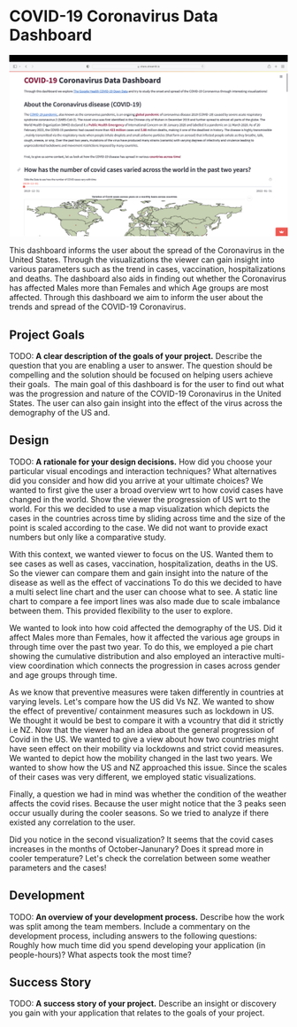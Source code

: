 # COVID-19 Coronavirus Data Dashboard

![A screenshot of the dashboard](screenshot.png)

This dashboard informs the user about the spread of the Coronavirus in the United States. Through the visualizations the viewer
can gain insight into various parameters such as the trend in cases, vaccination, hospitalizations and deaths. The dashboard also aids in 
finding out whether the Coronavirus has affected Males more than Females and which Age groups are most affected. 
Through this dashboard we aim to inform the user about the trends and spread of the 
COVID-19 Coronavirus. 

## Project Goals

TODO: **A clear description of the goals of your project.** Describe the question that you are enabling a user to answer. The question should be compelling and the solution should be focused on helping users achieve their goals. 
The main goal of this dashboard is for the user to find out what was the progression and nature
of the COVID-19 Coronavirus in the United States. The user can also gain insight into the 
effect of the virus across the demography of the US and. 

## Design

TODO: **A rationale for your design decisions.** How did you choose your particular visual encodings and interaction techniques? What alternatives did you consider and how did you arrive at your ultimate choices?
We wanted to first give the user a broad overview wrt to how covid cases have changed in the world. 
Show the viewer the progression of US wrt to the world. 
For this we decided to use a map visualization which depicts the cases in the countries
across time by sliding across time and the size of the point is scaled according to the case. 
We did not want to provide exact numbers but only like a comparative study. 

With this context, we wanted viewer to focus on the US. 
Wanted them to see cases as well as cases, vaccination, hospitalization, 
deaths in the US. So the viewer can compare them and gain insight into
the nature of the disease as well as the effect of vaccinations
To do this we decided to have a multi select line chart and the user can choose what to see. 
A static line chart to compare a fee import lines was also made due to scale imbalance between them. 
This provided flexibility to the user to explore. 

We wanted to look into how coid affected the demography of the US. Did it affect Males more than Females, 
how it affected the various age groups in through time over the past two year. 
To do this, we employed a pie chart showing the cumulative distribution and also employed an interactive multi-view coordination
which connects the progression in cases across gender and age groups through time. 

As we know that preventive measures were taken differently in countries at varying levels. Let's compare how the US did Vs NZ. 
We wanted to show the effect of preventive/ containment measures such as lockdown in US. We thought it would be best to 
compare it with a vcountry that did it strictly i.e NZ. 
Now that the viewer had an idea about the general progression of Covid in the US. We wanted to give a view about
how two countries might have seen effect on their mobility via lockdowns and strict covid measures. We wanted to depict how the
mobility changed in the last two years. We wanted to show how the US and NZ approached this issue. Since the scales of their cases was very 
different, we employed static visualizations. 

Finally, a question we had in mind was whether the condition of the weather affects the covid rises. Because the user might notice
that the 3 peaks seen occur usually during the cooler seasons. So we tried to analyze if there existed any correlation to the user. 


Did you notice in the second visualization? It seems that the covid cases increases in the months of October-Janunary?
Does it spread more in cooler temperature? Let's check the correlation between some weather parameters and the cases!

## Development

TODO: **An overview of your development process.** Describe how the work was split among the team members. Include a commentary on the development process, including answers to the following questions: Roughly how much time did you spend developing your application (in people-hours)? What aspects took the most time?

## Success Story

TODO:  **A success story of your project.** Describe an insight or discovery you gain with your application that relates to the goals of your project.

